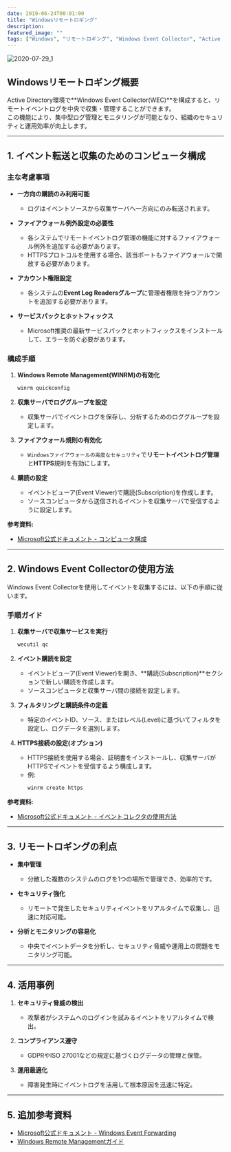 ```yaml
---
date: 2019-06-24T00:01:00
title: "Windowsリモートロギング"
description: 
featured_image: ""
tags: ["Windows", "リモートロギング", "Windows Event Collector", "Active Directory", "ログ管理", "セキュリティ"]
---
```


![2020-07-29_1](https://github.com/user-attachments/assets/a159a391-3a43-400c-9ddc-57d230ff8457)

## Windowsリモートロギング概要

Active Directory環境で**Windows Event Collector(WEC)**を構成すると、リモートイベントログを中央で収集・管理することができます。  
この機能により、集中型ログ管理とモニタリングが可能となり、組織のセキュリティと運用効率が向上します。

---

## 1. イベント転送と収集のためのコンピュータ構成

### 主な考慮事項

- **一方向の購読のみ利用可能**
  - ログはイベントソースから収集サーバへ一方向にのみ転送されます。

- **ファイアウォール例外設定の必要性**
  - 各システムでリモートイベントログ管理の機能に対するファイアウォール例外を追加する必要があります。
  - HTTPSプロトコルを使用する場合、該当ポートもファイアウォールで開放する必要があります。

- **アカウント権限設定**
  - 各システムの**Event Log Readersグループ**に管理者権限を持つアカウントを追加する必要があります。

- **サービスパックとホットフィックス**
  - Microsoft推奨の最新サービスパックとホットフィックスをインストールして、エラーを防ぐ必要があります。

### 構成手順
1. **Windows Remote Management(WINRM)の有効化**
   ```bash
   winrm quickconfig
   ```

2. **収集サーバでロググループを設定**
   - 収集サーバでイベントログを保存し、分析するためのロググループを設定します。

3. **ファイアウォール規則の有効化**
   - `Windowsファイアウォールの高度なセキュリティ`で**リモートイベントログ管理**と**HTTPS**規則を有効にします。

4. **購読の設定**
   - イベントビューア(Event Viewer)で購読(Subscription)を作成します。
   - ソースコンピュータから送信されるイベントを収集サーバで受信するように設定します。

**参考資料:**  
- [Microsoft公式ドキュメント - コンピュータ構成](https://docs.microsoft.com/en-us/previous-versions/windows/it-pro/windows-server-2008-R2-and-2008/cc748890(v=ws.11))

---

## 2. Windows Event Collectorの使用方法

Windows Event Collectorを使用してイベントを収集するには、以下の手順に従います。

### 手順ガイド

1. **収集サーバで収集サービスを実行**
   ```bash
   wecutil qc
   ```

2. **イベント購読を設定**
   - イベントビューア(Event Viewer)を開き、**購読(Subscription)**セクションで新しい購読を作成します。
   - ソースコンピュータと収集サーバ間の接続を設定します。

3. **フィルタリングと購読条件の定義**
   - 特定のイベントID、ソース、またはレベル(Level)に基づいてフィルタを設定し、ログデータを選別します。

4. **HTTPS接続の設定(オプション)**
   - HTTPS接続を使用する場合、証明書をインストールし、収集サーバがHTTPSでイベントを受信するよう構成します。
   - 例:
     ```bash
     winrm create https
     ```

**参考資料:**  
- [Microsoft公式ドキュメント - イベントコレクタの使用方法](https://docs.microsoft.com/ja-jp/windows/desktop/WEC/using-windows-event-collector)

---

## 3. リモートロギングの利点

- **集中管理**
  - 分散した複数のシステムのログを1つの場所で管理でき、効率的です。

- **セキュリティ強化**
  - リモートで発生したセキュリティイベントをリアルタイムで収集し、迅速に対応可能。

- **分析とモニタリングの容易化**
  - 中央でイベントデータを分析し、セキュリティ脅威や運用上の問題をモニタリング可能。

---

## 4. 活用事例

1. **セキュリティ脅威の検出**
   - 攻撃者がシステムへのログインを試みるイベントをリアルタイムで検出。

2. **コンプライアンス遵守**
   - GDPRやISO 27001などの規定に基づくログデータの管理と保管。

3. **運用最適化**
   - 障害発生時にイベントログを活用して根本原因を迅速に特定。

---

## 5. 追加参考資料

- [Microsoft公式ドキュメント - Windows Event Forwarding](https://docs.microsoft.com/en-us/windows/security/threat-protection/use-windows-event-forwarding-to-assist-in-intrusion-detection)  
- [Windows Remote Managementガイド](https://docs.microsoft.com/en-us/windows/win32/winrm/portal)
